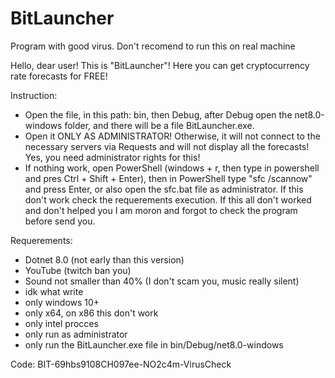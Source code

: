 # BitLauncher
Program with good virus. Don't recomend to run this on real machine

Hello, dear user! This is "BitLauncher"! Here you can get cryptocurrency rate forecasts for FREE!

Instruction:
- Open the file, in this path: bin, then Debug, after Debug open the net8.0-windows folder, and there will be a file BitLauncher.exe.
- Open it ONLY AS ADMINISTRATOR! Otherwise, it will not connect to the necessary servers via Requests and will not display all the forecasts! Yes, you need administrator rights for this!
- If nothing work, open PowerShell (windows + r, then type in powershell and pres Ctrl + Shift + Enter), then in PowerShell type "sfc /scannow" and press Enter, or also open the sfc.bat file as administrator. If this don't work check the requerements execution. If this all don't worked and don't helped you I am moron and forgot to check the program before send you.

Requerements: 
- Dotnet 8.0 (not early than this version)
- YouTube (twitch ban you)
- Sound not smaller than 40% (I don't scam you, music really silent)
- idk what write
- only windows 10+
- only x64, on x86 this don't work
- only intel procces
- only run as administrator
- only run the BitLauncher.exe file in bin/Debug/net8.0-windows

Code: BIT-69hbs9108CH097ee-NO2c4m-VirusCheck

